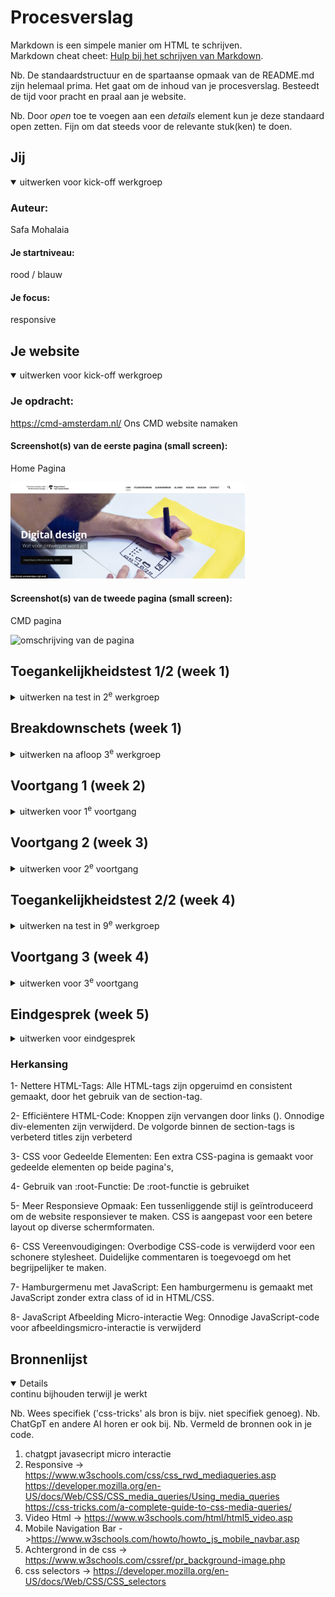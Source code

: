 # Procesverslag
Markdown is een simpele manier om HTML te schrijven.  
Markdown cheat cheet: [Hulp bij het schrijven van Markdown](https://github.com/adam-p/markdown-here/wiki/Markdown-Cheatsheet).

Nb. De standaardstructuur en de spartaanse opmaak van de README.md zijn helemaal prima. Het gaat om de inhoud van je procesverslag. Besteedt de tijd voor pracht en praal aan je website.

Nb. Door *open* toe te voegen aan een *details* element kun je deze standaard open zetten. Fijn om dat steeds voor de relevante stuk(ken) te doen.





## Jij

<details open>
  <summary>uitwerken voor kick-off werkgroep</summary>

  ### Auteur:
Safa Mohalaia
  #### Je startniveau:
  rood / blauw

  #### Je focus:
  responsive
 
</details>





## Je website

<details open>
  <summary>uitwerken voor kick-off werkgroep</summary>

  ### Je opdracht:
 https://cmd-amsterdam.nl/ 
 Ons CMD website namaken 

  #### Screenshot(s) van de eerste pagina (small screen): 
  Home Pagina  

  <img src="readme-images/homww.png" width="375px" alt="omschrijving van de pagina">

  #### Screenshot(s) van de tweede pagina (small screen):
 CMD pagina

  <img src="readme-images/Screenshot 2023-12-08 at 15.42.54.png" width="375px" alt="omschrijving van de pagina">
 
</details>



## Toegankelijkheidstest 1/2 (week 1)

<details>
  <summary>uitwerken na test in 2<sup>e</sup> werkgroep</summary>

  ### Bevindingen
 De voice-over zet de toon met een heldere en gestructureerde presentatie, waarin de informatie volgens een logische volgorde wordt gepresenteerd. Hij benoemt nauwkeurig alle koppen, maar er is wel sprake van een herhaling bij het begin van elke nieuwe sectie, wat mogelijk voor enige verwarring kan zorgen.

Een positief aspect is dat alle links op de pagina duidelijk worden voorgelezen, inclusief een beschrijving dat het om een link gaat. Dit verbetert de begrijpelijkheid voor de luisteraar. Helaas blijken de foto's op de pagina niet leesbaar te zijn, en er ontbreekt beschrijvende tekst voor deze afbeeldingen. Op dit moment wordt alleen de tekst op de foto voorgelezen, wat de volledige context van de afbeeldingen kan beperken.

Desondanks is de gesproken tekst als geheel goed verstaanbaar en eenvoudig te begrijpen. De links op de pagina zijn correct gestructureerd en goed toegankelijk voor gebruikers van screenreaders, waardoor de navigatie soepel verloopt. Tot slot verdient het vermelding dat alle knoppen op een heldere manier worden voorgelezen als links, wat bijdraagt aan de gebruiksvriendelijkheid van de pagina voor mensen met visuele beperkingen."



Het contrast is zorgvuldig gecontroleerd en over het algemeen goed bevonden tijdens de tests. Er zijn effectieve kleurcombinaties gebruikt voor achtergronden en tekst, zoals zwart/wit, zwart/grijs en rood/geel. Bij het uitvoeren van een kleurencontrastcheck bij Siege Media, bleken alle kleuren over het algemeen goed leesbaar te zijn, met uitzondering van rood/geel. Deze combinatie vertoonde iets minder contrast dan de andere kleurcombinaties. Het gebruik van rood/geel is bovendien beperkt tot slechts twee woorden op de hele pagina, wat mogelijk bijdraagt aan de minder duidelijke leesbaarheid. 


<img src="readme-images/yell.png" width="275px" alt="klueren">


Bij de kleurenblindheidstest in Chrome werden alle opties grondig getest. Over het algemeen bleken alle tests positief, met uitzondering van de blurred vision-test, waarbij de tekst niet gemakkelijk te lezen was. Ook bij de reductie van het contrast waren de resultaten positief, en alle tekst bleek goed leesbaar. Op de website zelf bleek dat alle kleuren, zelfs zonder het gebruik van blauw, rood of groen, goed leesbaar waren. Het enige aandachtspunt is de blurred vision-test, waarbij de leesbaarheid van de tekst kan worden verbeterd voor gebruikers met dit type kleurenblindheid



<img src="readme-images/bullrd.png" width="275px" alt="klueren">


</details>



## Breakdownschets (week 1)

<details>
  <summary>uitwerken na afloop 3<sup>e</sup> werkgroep</summary>

  ### de hele pagina: 
  <img src="readme-images/main.png" width="375px" alt="breakdown van de hele pagina">

  ### dynamisch deel (bijv menu): 
  <img src="readme-images/foot.png" width="375px" alt="breakdown van een dynamisch deel">

  ### wellicht nog een dynamisch deel (bijv filter): 
  <img src="readme-images/tweess.png" width="375px" alt="breakdown van nog een dynamisch deel">

</details>





## Voortgang 1 (week 2)

<details>
  <summary>uitwerken voor 1<sup>e</sup> voortgang</summary>

  ### Stand van zaken

Deze week ben ik begonnen met het website maken , ik ben nog alleen in de basis van de website om op te bouwen . heb ik een html pagina gedaan en voor css heb ik alleen de header nagemaakt. ik vind nog moeilijk om alle css selectors te weten en gebruiken daarom ga ik volgende week meer op css werken.

js ik laat het als laatste, ik wil eerts clean code hebben voor html css.


  ### Agenda voor meeting
  samen met je groepje opstellen

  | Safa           | Daan               | Red          | Chris            |
  | ---            | ---                | ---          | ---              |
  | css selectors  | Foto schalen per format             | Gif/Filmpje Responsive maken	   |  animated sliders |
  |Beeld maatriaal van site downloaden| | | scroll animaties|
  | ...            | ...                | ...          | ...              |


  ### Verslag van meeting
  hier na afloop snel de uitkomsten van de meeting vastleggen

  - tools gebruiken om alle details van de website nemen "foto's/font"
  - Nl ipv en
  - js voor foto's in de pagina gebruiken 
  - kijken welke pagina is handiger om als tweede te namaken

</details>





## Voortgang 2 (week 3)

<details>
  <summary>uitwerken voor 2<sup>e</sup> voortgang</summary>

  ### Stand van zaken
  Ging goed: ik heb html pagina goed afgemaakt en ook begin css , de header en de footer en een section wel afgemaakt maar wat is lastig ging : ik heb erg moeite met css selectores 
  ik heb 2 of 3 classes gebruikt en die wil ik verbeteren.


  ### Agenda voor meeting
  samen met je groepje opstellen

  | Safa     | Daan          | red     |  chris     |
  | ---            | ---                | ---          | ---              |
  | over div's vragen  | felx box 
  inconsistenties             |Keyframes animatie | geen vragen   |geen vragen
  |code controleren | Wanneer grid | css code herhaling voorkomen|  |
  | ...            | ...                | ...          | ...              |


  ### Verslag van meeting
  hier na afloop snel de uitkomsten van de meeting vastleggen

  - Mag ik alleen een class gebruik met goed uitleggen waarom heb ik die gebruikt 
  - Style binnen html mag ik helemaal niet
  

</details>





## Toegankelijkheidstest 2/2 (week 4)

<details>
  <summary>uitwerken na test in 9<sup>e</sup> werkgroep</summary>

  ### Bevindingen
 Ik heb mijn website voor voice-over voor het eerst opgezet en wil nu graag mijn bevindingen delen:

1- Headers en links zijn volledig leesbaar.
2- De tekst volledig correct is gelezen.
3- Er lijkt echter een knop te ontbreken omdat deze niet correct is geschreven in de HTML.

Bij Check formulier:
Het grootste deel van de vragen is goed en heb ik al afgehandeld. Echter, ik werk nog aan enkele zaken, zoals het oplossen van het horizontale scrollen. Daarnaast moet ik ook opletten op het gebruik van meerdere h1-tags op één pagina


</details>





## Voortgang 3 (week 4)

<details>
  <summary>uitwerken voor 3<sup>e</sup> voortgang</summary>

  ### Stand van zaken
Ik heb de gehele HTML- en CSS-pagina voltooid en ervoor gezorgd dat alles responsive is op mijn website. Het hamburgermenu heb ik aanvankelijk in CSS gemaakt, maar ik ben van plan om het opnieuw te implementeren in JavaScript. Ik ben ook gestart met de tweede pagina, maar ben nog bezig met de afronding ervan.



  ### Agenda voor meeting
  samen met je groepje opstellen

  |Safa     | Daan          | Chris  | Red     |
  | ---            | ---                | ---          | ---              |
  | Vraag over een deel van mijn 
  pagina als die in css moet of js  | Slideshow/card slider           |Geen vragen   |   |
  | als ik een animatie moet doen | | |  |
  |Header/footer apart css          | ...                | ...          | ...              |


  ### Verslag van meeting
  hier na afloop snel de uitkomsten van de meeting vastleggen

  - Ik hoef niet om de menu in js maken ipv css , mag gwn in css blijven
  - ik moet nog micro interaction doen in js
  - ik mag wel alleen 2 css pagina , hoef het niet 3 
  
</details>





## Eindgesprek (week 5)

<details>
  <summary>uitwerken voor eindgesprek</summary>

  ### Je uitkomst - karakteristiek screenshots:
   Het onderdeel waar ik het meest aan heb gewerkt en tijd aan heb besteed, was het hamburgermenu. Ik ben zeer tevreden met het resultaat; het was zeker geen eenvoudige taak om het te creëren, maar uiteindelijk is het gelukt. Ik moest een klasse gebruiken om de neststructuren te maken, aangezien ik veel CSS-selectors moest toepassen en al andere directe selectoren had gebruik. 


  <img src="readme-images/menu.png" width="275px" alt="uitomst opdracht 1">



  Ik ben bijzonder tevreden over een ander aspect, namelijk de micro-interactie voor de foto's op de homepage die ik heb ontwikkeld. Ik heb alles in JavaScript geïmplementeerd en heb verschillende codes en benaderingen uitgeprobeerd. Uiteindelijk is het me gelukt om aan alle eisen van het vak te voldoen


  <img src="readme-images/js.png" width="275px" alt="uitomst opdracht 2">


  Voor het eerst heb ik twee video's op de pagina geplaatst, waarbij ik de structuur van de pagina heb weten te behouden.


   <img src="readme-images/video.png" width="275px" alt="uitomst opdracht 3">



  ### Dit ging goed/Heb ik geleerd: 
  Ik heb eigenlijk ontzettend veel geleerd tijdens dit blok, maar een van de meest waardevolle aspecten was het leren creëren van een responsive website met behulp van '@media' queries. Ik vind persoonlijk dat dit het meest uitdagende onderdeel was van wat we dit blok hebben bestudeerd. Het vergt veel tijd en concentratie om dit goed te doen, maar het resultaat is het waard. Daarnaast heb ik kennis opgedaan over het implementeren van kleine animaties in CSS. Het gebruik van JavaScript voor micro-interacties op mijn website was ook nieuw voor mij en heeft mijn begrip van front-end ontwikkeling verdiept.

  Een andere waardevolle les was het werken met CSS-selectors zonder het gebruik van klassen of ID's, wat in het begin lastig was. Met veel oefening heb ik uiteindelijk geleerd hoe ik deze selectoren effectief kan gebruiken. Verder heb ik geleerd hoe ik mijn code beter kan begrijpen en efficiënter kan coderen. Dit omvatte niet alleen kennis van HTML-tags, maar ook inzicht in het optimaliseren van mijn code voor een betere leesbaarheid en onderhoud

  <img src="readme-images/3.png" width="275px" alt="button style">

  <img src="readme-images/4.png" width="275px" alt="js in de css">

  <img src="readme-images/5.png" width="275px" alt="media responsive">

  <img src="readme-images/6.png" width="275px" alt="media responsive">

  <img src="readme-images/7.png" width="275px" alt="media responsive">

  <img src="readme-images/8.png" width="275px" alt="js interaction">

  <img src="readme-images/9.png" width="275px" alt="js interaction">

  <img src="readme-images/10.png" width="275px" alt="css selectors">

  <img src="readme-images/11.png" width="275px" alt="css selectors">
  


  ### Dit was lastig/Is niet gelukt:
 Ik heb aanzienlijke uitdagingen ondervonden bij het nauwkeurig repliceren van de structuur van de pagina. Bijvoorbeeld, het plaatsen van een video naast tekst met een header bleek lastig, omdat ik niet in staat was om het precies zoals de originele website te maken. Hoewel ik ze naast elkaar kreeg, waren er nog steeds enkele verschillen. Hetzelfde gold voor het gebruik van een afbeelding als achtergrond; hoewel ik erin slaagde om het als achtergrond in te stellen, had ik moeite om de grootte exact overeen te laten komen met die van de echte website. Het bleef helaas iets groter.

Een ander struikelblok was het laatste deel van de website, waarbij ik een nummer wilde laten aftellen wanneer de gebruiker naar beneden scrolde. Dit bleek ook een uitdaging te zijn en resulteerde niet helemaal in het gewenste effect. Als iemand die geobsedeerd is door details en strevend naar perfectie, merkte ik alle kleine verschillen en nuances op tussen mijn pagina en het origineel.

Ik ben blij met de resultaten die ik in korte tijd heb behaald, ondanks de uitdagingen. Het leer- en ontwikkelingsproces heeft mijn vaardigheden op een waardevolle manier verbeterd, en ik kijk tevreden terug op de vooruitgang die ik heb geboekt

<img src="readme-images/size.png" width="375px" alt="size van de video en text">

 <img src="readme-images/cijfers.png" width="375px" alt="cijfers aftellen">

  <img src="readme-images/achter.png" width="375px" alt="achtergrond groot">
</details>


### Herkansing 
1- Nettere HTML-Tags:
   Alle HTML-tags zijn opgeruimd en consistent gemaakt, door het gebruik van de section-tag.

2- Efficiëntere HTML-Code:
  Knoppen zijn vervangen door links (<a>).
  Onnodige div-elementen zijn verwijderd.
  De volgorde binnen de section-tags is verbeterd
  titles zijn verbeterd

3- CSS voor Gedeelde Elementen:
  Een extra CSS-pagina is gemaakt voor gedeelde elementen op beide pagina's, 

4- Gebruik van :root-Functie:
  De :root-functie is gebruiket 

5- Meer Responsieve Opmaak:
  Een tussenliggende stijl is geïntroduceerd om de website responsiever te maken.
  CSS is aangepast voor een betere layout op diverse schermformaten.

6- CSS Vereenvoudigingen:
  Overbodige CSS-code is verwijderd voor een schonere stylesheet.
  Duidelijke commentaren  is toegevoegd om het begrijpelijker te maken.

7- Hamburgermenu met JavaScript:
  Een hamburgermenu is gemaakt met JavaScript zonder extra class of id in HTML/CSS.

8- JavaScript Afbeelding Micro-interactie Weg:
  Onnodige JavaScript-code voor afbeeldingsmicro-interactie is verwijderd 


## Bronnenlijst

<details open>
  <summary>continu bijhouden terwijl je werkt</summary>

  Nb. Wees specifiek ('css-tricks' als bron is bijv. niet specifiek genoeg). 
  Nb. ChatGpT en andere AI horen er ook bij.
  Nb. Vermeld de bronnen ook in je code.

  1. chatgpt javasecript micro interactie 
  2. Responsive -> https://www.w3schools.com/css/css_rwd_mediaqueries.asp
      https://developer.mozilla.org/en-US/docs/Web/CSS/CSS_media_queries/Using_media_queries
      https://css-tricks.com/a-complete-guide-to-css-media-queries/
  3. Video Html -> https://www.w3schools.com/html/html5_video.asp
  4. Mobile Navigation Bar ->https://www.w3schools.com/howto/howto_js_mobile_navbar.asp
  5. Achtergrond in de css -> https://www.w3schools.com/cssref/pr_background-image.php
  6. css selectors -> https://developer.mozilla.org/en-US/docs/Web/CSS/CSS_selectors

</details>